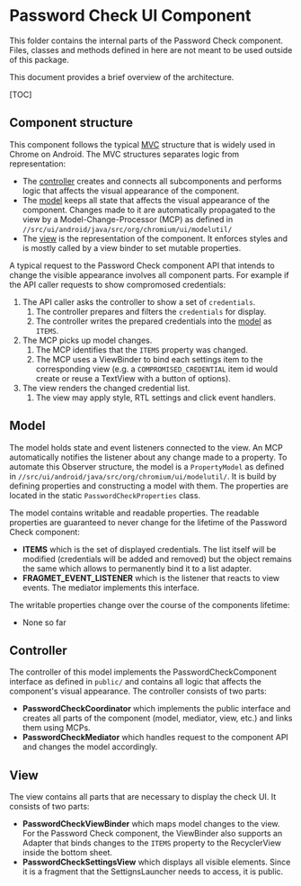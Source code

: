 # Password Check UI Component

This folder contains the internal parts of the Password Check component. Files,
classes and methods defined in here are not meant to be used outside of this
package.

This document provides a brief overview of the architecture.

[TOC]


## Component structure

This component follows the typical
[MVC](https://en.wikipedia.org/wiki/Model%E2%80%93view%E2%80%93controller)
structure that is widely used in Chrome on Android. The MVC structures separates
logic from representation:

 * The [controller](#Controller) creates and connects all subcomponents and
   performs logic that affects the visual appearance of the component.
 * The [model](#Model) keeps all state that affects the visual appearance of the
   component. Changes made to it are automatically propagated to the view by a
   Model-Change-Processor (MCP) as defined in
    `//src/ui/android/java/src/org/chromium/ui/modelutil/`
 * The [view](#View) is the representation of the component. It enforces styles
   and is mostly called by a view binder to set mutable properties.


A typical request to the Password Check component API that intends to change the
visible appearance involves all component parts. For example if the API caller
requests to show compromosed credentials:

1. The API caller asks the controller to show a set of
   `credentials`.
    1. The controller prepares and filters the `credentials` for display.
    2. The controller writes the prepared credentials into the [model](#Model)
       as `ITEMS`.
2. The MCP picks up model changes.
    1. The MCP identifies that the `ITEMS` property was changed.
    2. The MCP uses a ViewBinder to bind each settings item to the
       corresponding view (e.g. a `COMPROMISED_CREDENTIAL` item id would create
       or reuse a TextView with a button of options).
3. The view renders the changed credential list.
    1. The view may apply style, RTL settings and click event handlers.


## Model

The model holds state and event listeners connected to the view. An MCP
automatically notifies the listener about any change made to a property. To
automate this Observer structure, the model is a `PropertyModel` as defined in
`//src/ui/android/java/src/org/chromium/ui/modelutil/`. It is build by defining
properties and constructing a model with them. The properties are located in the
static `PasswordCheckProperties` class.

The model contains writable and readable properties. The readable properties are
guaranteed to never change for the lifetime of the Password Check component:

 * **ITEMS** which is the set of displayed credentials. The list
   itself will be modified (credentials will be added and removed) but the
   object remains the same which allows to permanently bind it to a list
   adapter.
 * **FRAGMET_EVENT_LISTENER** which is the listener that reacts to view events.
   The mediator implements this interface.

The writable properties change over the course of the components lifetime:

 * None so far


## Controller

The controller of this model implements the PasswordCheckComponent interface as
defined in `public/` and contains all logic that affects the component's visual
appearance. The controller consists of two parts:

  * **PasswordCheckCoordinator** which implements the public interface and
    creates all parts of the component (model, mediator, view, etc.) and links
    them using MCPs.
  * **PasswordCheckMediator** which handles request to the component API and
    changes the model accordingly.


## View

The view contains all parts that are necessary to display the check UI. It
consists of two parts:

 * **PasswordCheckViewBinder** which maps model changes to the view. For the
   Password Check component, the ViewBinder also supports an Adapter that binds
   changes to the `ITEMS` property to the RecyclerView inside the
   bottom sheet.
 * **PasswordCheckSettingsView** which displays all visible elements. Since it
   is a fragment that the SettignsLauncher needs to access, it is public.
